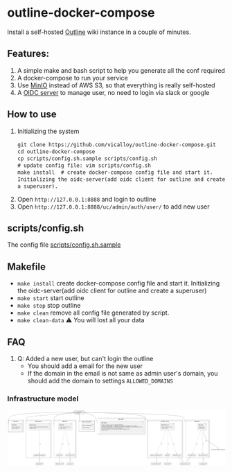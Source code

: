 # outline-docker-compose

Install a self-hosted [Outline](https://github.com/outline/outline) wiki instance in a couple of minutes.

## Features:

1. A simple make and bash script to help you generate all the conf required
1. A docker-compose to run your service
1. Use [MinIO](https://github.com/minio/minio) instead of AWS S3, so that everything is really self-hosted
1. A [OIDC server](https://github.com/vicalloy/oidc-server) to manage user, no need to login via slack or google

## How to use

1. Initializing the system
    ```
    git clone https://github.com/vicalloy/outline-docker-compose.git
    cd outline-docker-compose
    cp scripts/config.sh.sample scripts/config.sh
    # update config file: vim scripts/config.sh
    make install  # create docker-compose config file and start it. Initializing the oidc-server(add oidc client for outline and create a superuser).
    ```
1. Open `http://127.0.0.1:8888` and login to outline
1. Open `http://127.0.0.1:8888/uc/admin/auth/user/` to add new user

## scripts/config.sh

The config file [scripts/config.sh.sample](scripts/config.sh.sample)

## Makefile

- `make install` create docker-compose config file and start it. Initializing the oidc-server(add oidc client for outline and create a superuser)
- `make start` start outline
- `make stop` stop outline
- `make clean` remove all config file generated by script.
- `make clean-data` ⚠️ You will lost all your data


## FAQ

1. Q: Added a new user, but can't login the outline
    - You should add a email for the new user
    - If the domain in the email is not same as admin user's domain, you should add the domain to settings `ALLOWED_DOMAINS`


### Infrastructure model

![Insfrastructure model](.infragenie/infrastructure_model.png)